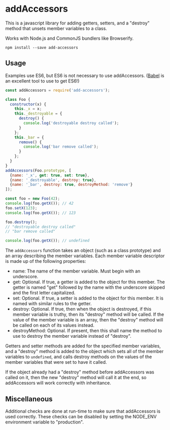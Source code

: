 # addAccessors

This is a javascript library for adding getters, setters, and a "destroy"
method that unsets member variables to a class.

Works with Node.js and CommonJS bundlers like Browserify.

    npm install --save add-accessors

## Usage

Examples use ES6, but ES6 is not necessary to use addAccessors.
([Babel](https://babeljs.io/) is an excellent tool to use to get ES6!)

```javascript
const addAccessors = require('add-accessors');

class Foo {
  constructor(x) {
    this._x = x;
    this._destroyable = {
      destroy() {
        console.log('destroyable destroy called');
      }
    };
    this._bar = {
      remove() {
        console.log('bar remove called');
      }
    };
  }
}
addAccessors(Foo.prototype, [
  {name: '_x', get: true, set: true},
  {name: '_destroyable', destroy: true},
  {name: '_bar', destroy: true, destroyMethod: 'remove'}
]);

const foo = new Foo(42);
console.log(foo.getX()); // 42
foo.setX(123);
console.log(foo.getX()); // 123

foo.destroy();
// "destroyable destroy called"
// "bar remove called"

console.log(foo.getX()); // undefined
```

The `addAccessors` function takes an object (such as a class prototype) and an
array describing the member variables. Each member variable descriptor is made
up of the following properties:

* name: The name of the member variable. Must begin with an underscore.
* get: Optional. If true, a getter is added to the object for this member. The
  getter is named "get" followed by the name with the underscore skipped and the
  first letter capitalized.
* set: Optional. If true, a setter is added to the object for this member. It is
  named with similar rules to the getter.
* destroy: Optional. If true, then when the object is destroyed, if this member
  variable is truthy, then its "destroy" method will be called. If the value of
  the member variable is an array, then the "destroy" method will be called on
  each of its values instead.
* destroyMethod: Optional. If present, then this shall name the method to use
  to destroy the member variable instead of "destroy".

Getters and setter methods are added for the specified member variables, and a
"destroy" method is added to the object which sets all of the member variables
to `undefined`, and calls destroy methods on the values of the member variables
that were set to have it called.

If the object already had a "destroy" method before addAccessors was called on
it, then the new "destroy" method will call it at the end, so addAccessors will
work correctly with inheritance.

## Miscellaneous

Additional checks are done at run-time to make sure that addAccessors is used
correctly. These checks can be disabled by setting the NODE_ENV environment
variable to "production".
